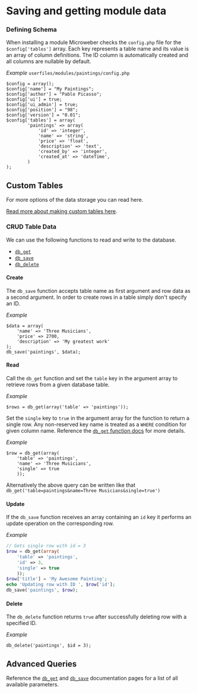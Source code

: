 # Saving and getting module data



### Defining Schema
When installing a module Microweber checks the `config.php` file for the `$config['tables']` array.
Each key represents a table name and its value is an array of column definitions.
The ID column is automatically created and all columns are nullable by default.

*Example* `userfiles/modules/paintings/config.php`
```
$config = array();
$config['name'] = "My Paintings";
$config['author'] = "Pablo Picasso";
$config['ui'] = true; 
$config['ui_admin'] = true; 
$config['position'] = "98";
$config['version'] = "0.01";
$config['tables'] = array(
        'paintings' => array(
            'id' => 'integer',
        	'name' => 'string',
        	'price' => 'float',
        	'description' => 'text',
        	'created_by' => 'integer',
            'created_at' => 'dateTime',
        )
);
```

## Custom Tables

For more options of the data storage you can read here.

[Read more about making custom tables here](modules_schema.md).

### CRUD Table Data

We can use the following functions to read and write to the database. 

* [`db_get`](../functions/db_get.md)
* [`db_save`](../functions/db_save.md)
* [`db_delete`](../functions/db_delete.md)


#### Create
The `db_save` function accepts table name as first argument and row data as a second argument. In order to create rows in a table simply don't specify an ID.




*Example*
```
$data = array(
	'name' => 'Three Musicians',
	'price' => 2700,
	'description' => 'My greatest work'
);
db_save('paintings', $data);
```

#### <a name="crud-read"></a> Read
Call the `db_get` function and set the `table` key in the argument array to retrieve rows from a given database table.

*Example*
```
$rows = db_get(array('table' => 'paintings'));
```

Set the `single` key to `true` in the argument array for the function to return a single row.
Any non-reserved key name is treated as a `WHERE` condition for given column name. Reference the [`db_get` function docs](../functions/db_get.md) for more details.

*Example*
```
$row = db_get(array(
	'table' => 'paintings',
	'name' => 'Three Musicians',
	'single' => true
	));
```

Alternatively the above query can be written like that `db_get('table=paintings&name=Three Musicians&single=true')`



#### Update
If the `db_save` function receives an array containing an `id` key it performs an update operation on the corresponding row.

*Example*
```php
// Gets single row with id = 3
$row = db_get(array(
	'table' => 'paintings',
	'id' => 3,
	'single' => true
	));
$row['title'] = 'My Awesome Painting';
echo 'Updating row with ID ', $row['id'];
db_save('paintings', $row);
```

#### Delete
The `db_delete` function returns `true` after successfully deleting row with a specified ID.

*Example*
```
db_delete('paintings', $id = 3);
```

## Advanced Queries
Reference the [`db_get`](../functions/db_get.md) and [`db_save`](../functions/db_save.md) documentation pages for a list of all available parameters.